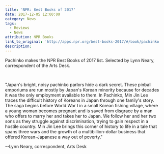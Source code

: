 ```yaml
---
title: 'NPR: Best Books of 2017'
date: 2017-12-05 12:00:00
category: News
tags:
  - Reviews
  - News
attribution: NPR Books
link_to_original: 'http://apps.npr.org/best-books-2017/#/book/pachinko'
description:
---
```



Pachinko makes the NPR Best Books of 2017 list. Selected by Lynn Neary, correspondent of the Arts Desk.&nbsp;

&nbsp;

"Japan's bright, noisy pachinko parlors hide a dark secret. These pinball emporiums are run mostly by Japan's Korean minority because for decades it was the only employment available to them. In Pachinko, Min Jin Lee traces the difficult history of Koreans in Japan through one family's story. The saga begins before World War I in a small Korean fishing village, where a young woman becomes pregnant and is saved from disgrace by a man who offers to marry her and takes her to Japan. We follow her and her two sons as they struggle against discrimination, trying to gain respect in a hostile country. Min Jin Lee brings this corner of history to life in a tale that spans three wars and the growth of a multibillion-dollar business that offered Korean-Japanese a way out of poverty."

--Lynn Neary, correspondent, Arts Desk